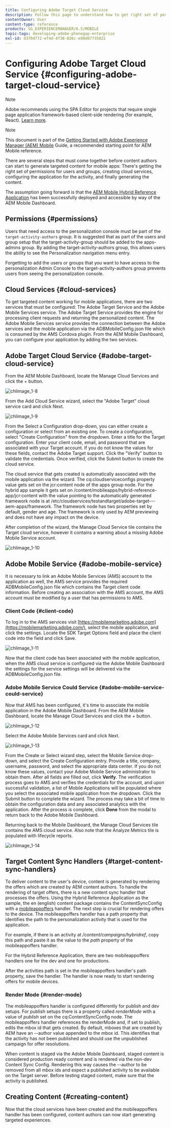 ```yaml
---
title: Configuring Adobe Target Cloud Service
description: Follow this page to understand how to get right set of permissions for users and groups, creating cloud services, configuring the application for the activity, and finally generating the content.
contentOwner: User
content-type: reference
products: SG_EXPERIENCEMANAGER/6.5/MOBILE
topic-tags: developing-adobe-phonegap-enterprise
exl-id: d370d772-ef4d-4f38-826c-e90d07735822
---
```

# Configuring Adobe Target Cloud Service {#configuring-adobe-target-cloud-service}

>[!NOTE]
>
>Adobe recommends using the SPA Editor for projects that require single page application framework-based client-side rendering (for example, React). [Learn more](/help/sites-developing/spa-overview.md).

>[!NOTE]
>
>This document is part of the [Getting Started with Adobe Experience Manager (AEM) Mobile](/help/mobile/getting-started-aem-mobile.md) Guide, a recommended starting point for AEM Mobile reference.

There are several steps that must come together before content authors can start to generate targeted content for mobile apps: There's getting the right set of permissions for users and groups, creating cloud services, configuring the application for the activity, and finally generating the content.

The assumption going forward is that the [AEM Mobile Hybrid Reference Application](https://github.com/Adobe-Marketing-Cloud-Apps/aem-mobile-hybrid-reference) has been successfully deployed and accessible by way of the AEM Mobile Dashboard.

## Permissions {#permissions}

Users that need access to the personalization console must be part of the `target-activity-authors` group. It is suggested that as part of the users and group setup that the target-activity-group should be added to the apps-admins group. By adding the target-activity-authors group, this allows users the ability to see the Personalization navigation menu entry.

Forgetting to add the users or groups that you want to have access to the personalization Admin Console to the target-activity-authors group prevents users from seeing the personalization console.

## Cloud Services {#cloud-services}

To get targeted content working for mobile applications, there are two services that must be configured: The Adobe Target Service and the Adobe Mobile Services service. The Adobe Target Service provides the engine for processing client requests and returning the personalized content. The Adobe Mobile Services service provides the connection between the Adobe services and the mobile application via the ADBMobileConfig.json file which is consumed by the AMS Cordova plugin. From the AEM Mobile Dashboard, you can configure your application by adding the two services.

## Adobe Target Cloud Service {#adobe-target-cloud-service}

From the AEM Mobile Dashboard, locate the Manage Cloud Services and click the + button.

![chlimage_1-8](assets/chlimage_1-8.png)

From the Add Cloud Service wizard, select the "Adobe Target" cloud service card and click Next.

![chlimage_1-9](assets/chlimage_1-9.png)

From the Select a Configuration drop-down, you can either create a configuration or select from an existing one. To create a configuration, select "Create Configuration" from the dropdown. Enter a title for the Target configuration. Enter your client code, email, and password that are associated with your Target account. If you do not know the values for these fields, contact the Adobe Target support. Click the "Verify" button to validate the credentials. Once verified, click the Submit button to create the cloud service.

The cloud service that gets created is automatically associated with the mobile application via the wizard. The cq:cloudserviceconfigs property value gets set on the jcr:content node of the apps group node. For the hybrid app sample it gets set on /content/mobileapps/hybrid-reference-app/jcr:content with the value pointing to the automatically generated framework node is at /etc/cloudservices/testandtarget/adobe-target---aem-apps/framework. The framework node has two properties set by default, gender and age. The framework is only used by AEM previewing and does not have any impact on the device.

After completion of the wizard, the Manage Cloud Service tile contains the Target cloud service, however it contains a warning about a missing Adobe Mobile Service account.

![chlimage_1-10](assets/chlimage_1-10.png)

## Adobe Mobile Service {#adobe-mobile-service}

It is necessary to link an Adobe Mobile Services (AMS) account to the application as well, the AMS service provides the required ADBMobileConfig.json file which contains the Target client code information. Before creating an association with the AMS account, the AMS account must be modified by a user that has permissions to AMS.

### Client Code {#client-code}

To log in to the AMS services visit [https://mobilemarketing.adobe.com](https://mobilemarketing.adobe.com/), select the mobile application, and click the settings. Locate the SDK Target Options field and place the client code into the field and click Save.

![chlimage_1-11](assets/chlimage_1-11.png)

Now that the client code has been associated with the mobile application, when the AMS cloud service is configured via the Adobe Mobile Dashboard the settings for the service settings will be delivered via the ADBMobileConfig.json file.

### Adobe Mobile Service Could Service {#adobe-mobile-service-could-service}

Now that AMS has been configured, it's time to associate the mobile application in the Adobe Mobile Dashboard. From the AEM Mobile Dashboard, locate the Manage Cloud Services and click the + button.

![chlimage_1-12](assets/chlimage_1-12.png)

Select the Adobe Mobile Services card and click Next.

![chlimage_1-13](assets/chlimage_1-13.png)

From the Create or Select wizard step, select the Mobile Service drop-down, and select the Create Configuration entry. Provide a title, company, username, password, and select the appropriate data center. If you do not know these values, contact your Adobe Mobile Service administrator to obtain them. After all fields are filled out, click **Verify**. The verification process goes to AMS and verifies the credentials for the account, and upon successful validation, a list of Mobile Applications will be populated where you select the associated mobile application from the dropdown. Click the Submit button to complete the wizard. The process may take a bit of time to obtain the configuration data and any associated analytics with the application. After the process is complete, click **Done** from the modal to return back to the Adobe Mobile Dashboard.

Returning back to the Mobile Dashboard, the Manage Cloud Services tile contains the AMS cloud service. Also note that the Analyze Metrics tile is populated with lifecycle reports.

![chlimage_1-14](assets/chlimage_1-14.png)

## Target Content Sync Handlers {#target-content-sync-handlers}

To deliver content to the user's device, content is generated by rendering the offers which are created by AEM content authors. To handle the rendering of target offers, there is a new content sync handler that processes the offers. Using the Hybrid Reference Application as the sample, the en (english) content package contains the ContentSyncConfig with a [mobileappoffers](https://github.com/Adobe-Marketing-Cloud-Apps/aem-mobile-hybrid-reference/blob/master/aem-package/content-author/src/main/content/jcr_root/content/mobileapps/hybrid-reference-app/en/_jcr_content/pge-app/app-config-dev/targetOffers/.content.xml) handler. The next step is crucial for rendering offers to the device. The mobileappoffers handler has a path property that identifies the path to the personalization activity that is used for the application.

For example, if there is an activity at */content/campaigns/hybridref*, copy this path and paste it as the value to the *path* property of the mobileappoffers handler.

For the Hybrid Reference Application, there are two mobileappoffers handlers one for the dev and one for productions.

After the activities path is set in the mobileappoffers handler's path property, save the handler. The handler is now ready to start rendering offers for mobile devices.

### Render Mode {#render-mode}

The mobileappoffers handler is configured differently for publish and dev setups. For publish setups there is a property called *renderMode* with a value of *publish* set on the cq:ContentSyncConfig node. The mobileappoffers handler references the renderMode and, if set to publish, edits the mbox id that gets created. By default, mboxes that are created by AEM have an --author value appended to the mbox id. This identifies that the activity has not been published and should use the unpublished campaign for offer resolutions.

When content is staged via the Adobe Mobile Dashboard, staged content is considered production ready content and is rendered via the non-dev Content Sync Config. Rendering this way causes the --author to be removed from all mbox ids and expect a published activity to be available on the Target server. Before testing staged content, make sure that the activity is published.

## Creating Content {#creating-content}

Now that the cloud services have been created and the mobileappoffers handler has been configured, content authors can now start generating targeted experiences.
